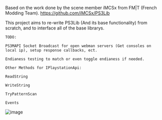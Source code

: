 Based on the work done by the scene member iMCSx from FM|T (French Modding Team).
https://github.com/iMCSx/PS3Lib

This project aims to re-write PS3Lib (And its base functionality) from scratch, and to interface all of the base librarys.

```
TODO:

PS3MAPI Socket Broadcast for open webman servers (Get consoles on local ip), setup response callbacks, ect.

Endianess testing to match or even toggle endianess if needed.

Other Methods for IPlaystationApi:

ReadString

WriteString

TryPatternScan

Events
```

![image](https://github.com/user-attachments/assets/314f807e-28a7-4c8c-a6e1-7be9a566ff90)
